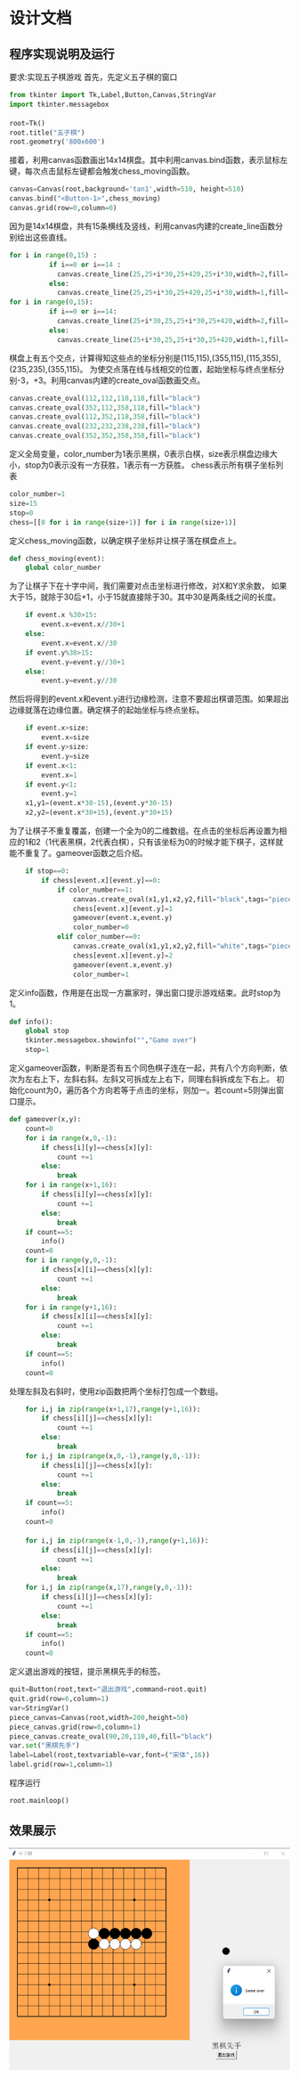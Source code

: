 # 设计文档
## 程序实现说明及运行
要求:实现五子棋游戏
首先，先定义五子棋的窗口
```python
from tkinter import Tk,Label,Button,Canvas,StringVar
import tkinter.messagebox

root=Tk()
root.title("五子棋")
root.geometry('800x600')
```
接着，利用canvas函数画出14x14棋盘。其中利用canvas.bind函数，<Button-1>表示鼠标左键，每次点击鼠标左键都会触发chess_moving函数。
```python
canvas=Canvas(root,background='tan1',width=510, height=510)
canvas.bind("<Button-1>",chess_moving)
canvas.grid(row=0,column=0)
```
因为是14x14棋盘，共有15条横线及竖线，利用canvas内建的create_line函数分别绘出这些直线。
```python
for i in range(0,15) :
          if i==0 or i==14 :
            canvas.create_line(25,25+i*30,25+420,25+i*30,width=2,fill='black')  
          else:
            canvas.create_line(25,25+i*30,25+420,25+i*30,width=1,fill='black')
for i in range(0,15):
          if i==0 or i==14:
            canvas.create_line(25+i*30,25,25+i*30,25+420,width=2,fill='black')  
          else:
            canvas.create_line(25+i*30,25,25+i*30,25+420,width=1,fill='black')
```
棋盘上有五个交点，计算得知这些点的坐标分别是(115,115),(355,115),(115,355),(235,235),(355,115)。
为使交点落在线与线相交的位置，起始坐标与终点坐标分别-3，+3。利用canvas内建的create_oval函数画交点。
```python
canvas.create_oval(112,112,118,118,fill="black") 
canvas.create_oval(352,112,358,118,fill="black") 
canvas.create_oval(112,352,118,358,fill="black") 
canvas.create_oval(232,232,238,238,fill="black") 
canvas.create_oval(352,352,358,358,fill="black") 
```
定义全局变量，color_number为1表示黑棋，0表示白棋，size表示棋盘边缘大小，stop为0表示没有一方获胜，1表示有一方获胜。
chess表示所有棋子坐标列表
```python
color_number=1 
size=15
stop=0
chess=[[0 for i in range(size+1)] for i in range(size+1)]
```
定义chess_moving函数，以确定棋子坐标并让棋子落在棋盘点上。
```python
def chess_moving(event):
    global color_number
```
为了让棋子下在十字中间，我们需要对点击坐标进行修改，对X和Y求余数，
如果大于15，就除于30后+1，小于15就直接除于30。其中30是两条线之间的长度。
```python
    if event.x %30>15:    
        event.x=event.x//30+1 
    else:
        event.x=event.x//30
    if event.y%30>15:
        event.y=event.y//30+1
    else:
        event.y=event.y//30
```
然后将得到的event.x和event.y进行边缘检测，注意不要超出棋谱范围。如果超出边缘就落在边缘位置。确定棋子的起始坐标与终点坐标。   
```python
    if event.x>size:
        event.x=size
    if event.y>size:
        event.y=size
    if event.x<1:
        event.x=1
    if event.y<1:
        event.y=1
    x1,y1=(event.x*30-15),(event.y*30-15)
    x2,y2=(event.x*30+15),(event.y*30+15)
```
为了让棋子不重复覆盖，创建一个全为0的二维数组。在点击的坐标后再设置为相应的1和2（1代表黑棋，2代表白棋），只有该坐标为0的时候才能下棋子，这样就能不重复了。gameover函数之后介绍。
```python
    if stop==0:
        if chess[event.x][event.y]==0: 
            if color_number==1:
                canvas.create_oval(x1,y1,x2,y2,fill="black",tags="pieces")
                chess[event.x][event.y]=1
                gameover(event.x,event.y)
                color_number=0
            elif color_number==0:
                canvas.create_oval(x1,y1,x2,y2,fill="white",tags="pieces")
                chess[event.x][event.y]=2
                gameover(event.x,event.y)
                color_number=1
```
定义info函数，作用是在出现一方赢家时，弹出窗口提示游戏结束。此时stop为1。
```python
def info(): 
    global stop
    tkinter.messagebox.showinfo("","Game over")
    stop=1
```
定义gameover函数，判断是否有五个同色棋子连在一起，共有八个方向判断，依次为左右上下，左斜右斜。左斜又可拆成左上右下，同理右斜拆成左下右上。
初始化count为0，遍历各个方向若等于点击的坐标，则加一。若count=5则弹出窗口提示。
```python
def gameover(x,y):
    count=0
    for i in range(x,0,-1):   
        if chess[i][y]==chess[x][y]:
            count +=1
        else:
            break
    for i in range(x+1,16):  
        if chess[i][y]==chess[x][y]:
            count +=1
        else:
            break
    if count==5:
        info()
    count=0
    for i in range(y,0,-1):   
        if chess[x][i]==chess[x][y]:
            count +=1
        else:
            break
    for i in range(y+1,16):  
        if chess[x][i]==chess[x][y]:
            count +=1
        else:
            break
    if count==5:
        info()
    count=0
```
处理左斜及右斜时，使用zip函数把两个坐标打包成一个数组。
```python
    for i,j in zip(range(x+1,17),range(y+1,16)):  
        if chess[i][j]==chess[x][y]:
            count +=1
        else:
            break
    for i,j in zip(range(x,0,-1),range(y,0,-1)):
        if chess[i][j]==chess[x][y]:
            count +=1
        else:
            break
    if count==5:
        info()
    count=0

    for i,j in zip(range(x-1,0,-1),range(y+1,16)): 
        if chess[i][j]==chess[x][y]:
            count +=1
        else:
            break
    for i,j in zip(range(x,17),range(y,0,-1)):    
        if chess[i][j]==chess[x][y]:
            count +=1
        else:
            break
    if count==5:
        info()
    count=0
```
定义退出游戏的按钮，提示黑棋先手的标签。
```python
quit=Button(root,text="退出游戏",command=root.quit)
quit.grid(row=6,column=1)
var=StringVar()
piece_canvas=Canvas(root,width=200,height=50)
piece_canvas.grid(row=0,column=1)
piece_canvas.create_oval(90,20,110,40,fill="black")
var.set("黑棋先手")
label=Label(root,textvariable=var,font=("宋体",16))
label.grid(row=1,column=1)
```
程序运行
```python
root.mainloop()
 ```
## 效果展示
![image](https://github.com/wakaocs/tkinter/blob/2/gobang.png)